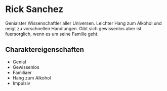 # Rick Sanchez
Genialster Wissenschaftler aller Universen. Leichter Hang zum Alkohol und neigt zu vorschnellen Handlungen. Gibt sich gewissenlos aber ist fuersorglich, wenn es um seine Familie geht. 

## Charaktereigenschaften
* Genial
* Gewissenlos
* Familiaer
* Hang zum Alkohol
* Impulsiv

